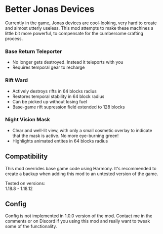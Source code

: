 # Better Jonas Devices

Currently in the game, Jonas devices are cool-looking, very hard to create and almost utterly useless.
This mod attempts to make these machines a little bit more powerful, to compensate for the cumbersome crafting process.

### Base Return Teleporter

- No longer gets destroyed. Instead it teleports with you
- Requires temporal gear to recharge

### Rift Ward

- Actively destroys rifts in 64 blocks radius
- Restores temporal stability in 64 block radius
- Can be picked up without losing fuel
- Base-game rift supression field extended to 128 blocks

### Night Vision Mask

- Clear and well-lit view, with only a small cosmetic overlay to indicate that the mask is active. No more eye-burning green!
- Highlights animated entites in 64 blocks radius

## Compatibility

This mod overrides base game code using Harmony.
It's recommended to create a backup when adding this mod to an untested version of the game.

Tested on versions:  
1.18.8 - 1.18.12

## Config

Config is not implemented in 1.0.0 version of the mod.
Contact me in the comments or on Discord if you using this mod and really want to tweak some of the functionality.
